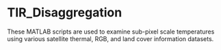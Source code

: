 # TIR_Disaggregation
These MATLAB scripts are used to examine sub-pixel scale temperatures using various satellite thermal, RGB, and land cover information datasets.

